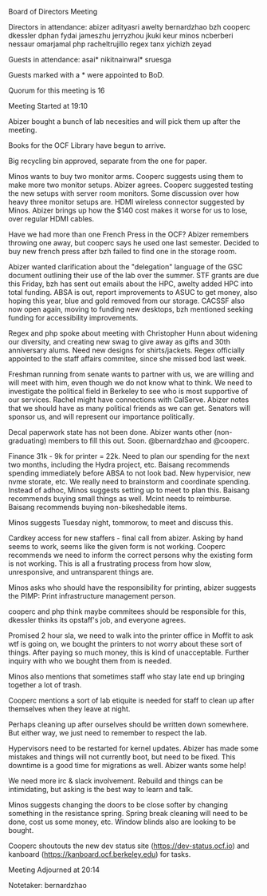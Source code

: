 Board of Directors Meeting

Directors in attendance:
abizer
adityasri
awelty
bernardzhao
bzh
cooperc
dkessler
dphan
fydai
jameszhu
jerryzhou
jkuki
keur
minos
ncberberi
nessaur
omarjamal
php
racheltrujillo
regex
tanx
yichizh
zeyad

Guests in attendance:
asai*
nikitnainwal*
sruesga

Guests marked with a * were appointed to BoD.

Quorum for this meeting is 16

Meeting Started at 19:10

Abizer bought a bunch of lab necesities and will pick them up after the meeting.

Books for the OCF Library have begun to arrive.

Big recycling bin approved, separate from the one for paper.

Minos wants to buy two monitor arms. Cooperc suggests using them to make more two monitor setups. Abizer agrees.
Cooperc suggested testing the new setups with server room monitors.
Some discussion over how heavy three monitor setups are.
HDMI wireless connector suggested by Minos. Abizer brings up how the $140 cost makes it worse for us to lose, over regular HDMI cables.

Have we had more than one French Press in the OCF? Abizer remembers throwing one away, but cooperc says he used one last semester. Decided to buy new french press after bzh failed to find one in the storage room.

Abizer wanted clarification about the "delegation" language of the GSC document outlining their use of the lab over the summer.
STF grants are due this Friday, bzh has sent out emails about the HPC, awelty added HPC into total funding.
ABSA is out, report improvements to ASUC to get money, also hoping this year, blue and gold removed from our storage.
CACSSF also now open again, moving to funding new desktops, bzh mentioned seeking funding for accessibility improvements.

Regex and php spoke about meeting with Christopher Hunn about widening our diversity, and creating new swag to give away as gifts and 30th anniversary alums.
Need new designs for shirts/jackets.
Regex officially appointed to the staff affairs commitee, since she missed bod last week.

Freshman running from senate wants to partner with us, we are willing and will meet with him, even though we do not know what to think.
We need to investigate the political field in Berkeley to see who is most supportive of our services. Rachel might have connections with CalServe. Abizer notes that we should have as many political friends as we can get.
Senators will sponsor us, and will represent our importance politically.

Decal paperwork state has not been done. Abizer wants other (non-graduating) members to fill this out. Soon. @bernardzhao and @cooperc.

Finance 31k - 9k for printer = 22k. Need to plan our spending for the next two months, including the Hydra project, etc.
Baisang recommends spending immediately before ABSA to not look bad. New hypervisior, new nvme storate, etc.
We really need to brainstorm and coordinate spending.
Instead of adhoc, Minos suggests setting up to meet to plan this. Baisang recommends buying small things as well.
Mcint needs to reimburse. Baisang recommends buying non-bikeshedable items.

Minos suggests Tuesday night, tommorow, to meet and discuss this.

Cardkey access for new staffers - final call from abizer. Asking by hand seems to work, seems like the given form is not working.
Cooperc recommends we need to inform the correct persons why the existing form is not working. This is all a frustrating process from how slow, unresponsive, and untransparent things are.

Minos asks who should have the responsibility for printing, abizer suggests the PIMP: Print infrastructure management person.

cooperc and php think maybe commitees should be responsible for this, dkessler thinks its opstaff's job, and everyone agrees.

Promised 2 hour sla, we need to walk into the printer office in Moffit to ask wtf is going on, we bought the printers to not worry about these sort of things. After paying so much money, this is kind of unacceptable.
Further inquiry with who we bought them from is needed.

Minos also mentions that sometimes staff who stay late end up bringing together a lot of trash.

Cooperc mentions a sort of lab etiquite is needed for staff to clean up after themselves when they leave at night.

Perhaps cleaning up after ourselves should be written down somewhere. But either way, we just need to remember to respect the lab.

Hypervisors need to be restarted for kernel updates. Abizer has made some mistakes and things will not currently boot, but need to be fixed. This downtime is a good time for migrations as well. Abizer wants some help!

We need more irc & slack involvement. Rebuild and things can be intimidating, but asking is the best way to learn and talk.

Minos suggests changing the doors to be close softer by changing something in the resistance spring.
Spring break cleaning will need to be done, cost us some money, etc.
Window blinds also are looking to be bought.

Cooperc shoutouts the new dev status site (https://dev-status.ocf.io) and kanboard (https://kanboard.ocf.berkeley.edu) for tasks.


Meeting Adjourned at 20:14

Notetaker: bernardzhao
